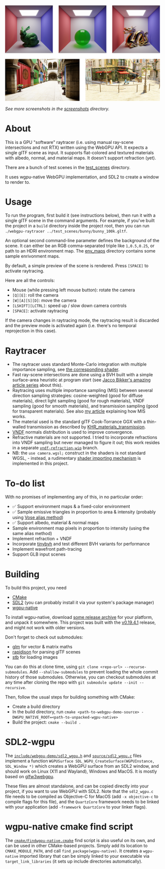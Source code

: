 ![](screenshots/combined.png)

*See more screenshots in the [screenshots](screenshots) directory.*

# About

This is a GPU "software" raytracer (i.e. using manual ray-scene intersections and not RTX) written using the WebGPU API. It expects a single glTF scene as input. It supports flat-colored and textured materials with albedo, normal, and material maps. It doesn't support refraction (yet).

There are a bunch of test scenes in the [test_scenes](test_scenes) directory.

It uses wgpu-native WebGPU implementation, and SDL2 to create a window to render to.

# Usage

To run the program, first build it (see instructions below), then run it with a single glTF scene in the command arguments. For example, if you've built the project in a `build` directory inside the project root, then you can run `./webgpu-raytracer ../test_scenes/bunny/bunny_100k.gltf`.

An optional second command-line parameter defines the background of the scene. It can either be an RGB comma-separated triple like `1,0.5,0.25`, or path to an HDRI environment map. The [env_maps](env_maps) directory contains some sample enrivonment maps.

By default, a simple preview of the scene is rendered. Press `[SPACE]` to activate raytracing.

Here are all the controls:
* Mouse (while pressing left mouse button): rotate the camera
* `[Q][E]`: roll the camera
* `[W][A][S][D]`: move the camera
* `[LSHIFT][LCTRL]`: speed up / slow down camera controls
* `[SPACE]`: activate raytracing

If the camera changes in raytracing mode, the raytracing result is discarded and the preview mode is activated again (i.e. there's no temporal reprojection in this case).

# Raytracer

* The raytracer uses standard Monte-Carlo integration with multiple importance sampling, see [the corresponding shader](shaders/raytrace_monte_carlo.wgsl).
* Fast ray-scene intersections are done using a BVH built with a simple surface-area heuristic at program start (see [Jacco Bikker's amazing article series](https://jacco.ompf2.com/2022/04/13/how-to-build-a-bvh-part-1-basics/) about this).
* Raytracing uses multiple importance sampling (MIS) between several direction sampling strategies: cosine-weighted (good for diffuse materials), direct light sampling (good for rough materials), VNDF sampling (good for smooth materials), and transmission sampling (good for transparent materials). See also [my article](https://lisyarus.github.io/blog/posts/multiple-importance-sampling.html) explaining how MIS works.
* The material used is the standard glTF Cook-Torrance GGX with a thin-walled transmission as described by [KHR_materials_transmission](https://github.com/KhronosGroup/glTF/blob/main/extensions/2.0/Khronos/KHR_materials_transmission/README.md).
* [VNDF](https://gpuopen.com/download/publications/Bounded_VNDF_Sampling_for_Smith-GGX_Reflections.pdf) normals distribution is used to improve convergence.
* Refractive materials are not supported. I tried to incorporate refractions into VNDF sampling but never managed to figure it out; this work resides in a separate [`vndf-refraction-wip`](https://github.com/lisyarus/webgpu-raytracer/tree/vndf-refraction-wip) branch.
* NB: the `use camera.wgsl;` construct in the shaders is not standard WGSL, - instead, a rudimentary [shader importing mechanism](source/shader_registry.cpp) is implemented in this project.

# To-do list

With no promises of implementing any of this, in no particular order:
* ✅ Support environment maps & a fixed-color environment
* ✅ Sample emissive triangles in proportion to area & intensity (probably using [Vose alias method](https://en.wikipedia.org/wiki/Alias_method))
* ✅ Support albedo, material & normal maps
* Sample environment map pixels in proportion to intensity (using the same alias method)
* Implement refraction + VNDF
* Incorporate [tinybvh](https://github.com/jbikker/tinybvh) and test different BVH variants for performance
* Implement wavefront path-tracing
* Support GLB input scenes

# Building

To build this project, you need
* [CMake](https://cmake.org)
* [SDL2](https://www.libsdl.org/) (you can probably install it via your system's package manager)
* [wgpu-native](https://github.com/gfx-rs/wgpu-native)

To install wgpu-native, download [some release archive](https://github.com/gfx-rs/wgpu-native/releases) for your platform, and unpack it somewhere. This project was built with the [v0.19.4.1](https://github.com/gfx-rs/wgpu-native/releases/tag/v0.19.4.1) release, and might not work with older versions.

Don't forget to check out submodules:
* [glm](https://github.com/g-truc/glm) for vector & matrix maths
* [rapidjson](https://github.com/Tencent/rapidjson) for parsing glTF scenes
* [stb](https://github.com/nothings/stb) for loading images

You can do this at clone time, using `git clone <repo-url> --recurse-submodules`. Add `--shallow-submodules` to prevent loading the whole commit history of those submodules. Otherwise, you can checkout submodules at any time after cloning the repo with `git submodule update --init --recursive`.

Then, follow the usual steps for building something with CMake:
* Create a build directory
* In the build directory, run `cmake <path-to-webgpu-demo-source> -DWGPU_NATIVE_ROOT=<path-to-unpacked-wgpu-native>`
* Build the project: `cmake --build .`

# SDL2-wgpu

The [`include/webgpu-demo/sdl2_wgpu.h`](include/webgpu-demo/sdl_wgpu.h) and [`source/sdl2_wgpu.c`](source/sdl_wgpu.c) files implement a function `WGPUSurface SDL_WGPU_CreateSurface(WGPUInstance, SDL_Window *)` which creates a WebGPU surface from an SDL2 window, and should work on Linux (X11 and Wayland), Windows and MacOS. It is mostly based on [glfw3webgpu](https://github.com/eliemichel/glfw3webgpu/blob/main/glfw3webgpu.c).

These files are almost standalone, and can be copied directly into your project, if you want to use WebGPU with SDL2. Note that the `sdl2_wgpu.c` file needs to be compiled as Objective-C for MacOS (add `-x objective-c` to compile flags for this file), and the `QuartzCore` framework needs to be linked with your application (add `-framework QuartzCore` to your linker flags).

# wgpu-native cmake find script

The [`cmake/Findwgpu-native.cmake`](https://github.com/lisyarus/webgpu-demo/blob/main/cmake/Findwgpu-native.cmake) find script is also useful on its own, and can be used in other CMake-based projects. Simply add its location to `CMAKE_MODULE_PATH`, and call `find_package(wgpu-native)`. It creates a `wgpu-native` imported library that can be simply linked to your executable via `target_link_libraries` (it sets up include directories automatically).
